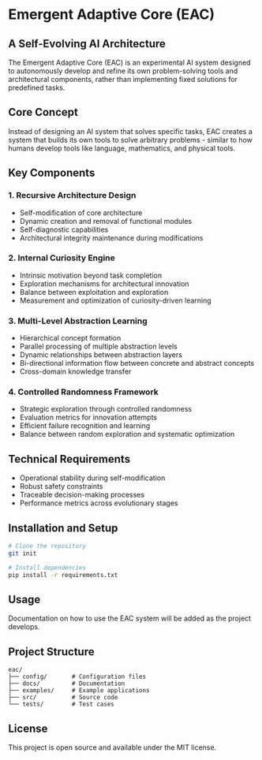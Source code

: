 # Emergent Adaptive Core (EAC)

## A Self-Evolving AI Architecture

The Emergent Adaptive Core (EAC) is an experimental AI system designed to autonomously develop and refine its own problem-solving tools and architectural components, rather than implementing fixed solutions for predefined tasks.

## Core Concept

Instead of designing an AI system that solves specific tasks, EAC creates a system that builds its own tools to solve arbitrary problems - similar to how humans develop tools like language, mathematics, and physical tools.

## Key Components

### 1. Recursive Architecture Design
- Self-modification of core architecture
- Dynamic creation and removal of functional modules
- Self-diagnostic capabilities
- Architectural integrity maintenance during modifications

### 2. Internal Curiosity Engine
- Intrinsic motivation beyond task completion
- Exploration mechanisms for architectural innovation
- Balance between exploitation and exploration
- Measurement and optimization of curiosity-driven learning

### 3. Multi-Level Abstraction Learning
- Hierarchical concept formation
- Parallel processing of multiple abstraction levels
- Dynamic relationships between abstraction layers
- Bi-directional information flow between concrete and abstract concepts
- Cross-domain knowledge transfer

### 4. Controlled Randomness Framework
- Strategic exploration through controlled randomness
- Evaluation metrics for innovation attempts
- Efficient failure recognition and learning
- Balance between random exploration and systematic optimization

## Technical Requirements
- Operational stability during self-modification
- Robust safety constraints
- Traceable decision-making processes
- Performance metrics across evolutionary stages

## Installation and Setup

```bash
# Clone the repository
git init

# Install dependencies
pip install -r requirements.txt
```

## Usage

Documentation on how to use the EAC system will be added as the project develops.

## Project Structure

```
eac/
├── config/       # Configuration files
├── docs/         # Documentation
├── examples/     # Example applications
├── src/          # Source code
└── tests/        # Test cases
```

## License

This project is open source and available under the MIT license.
